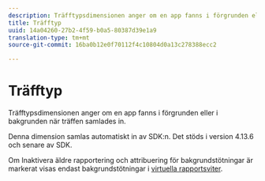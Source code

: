 ```yaml
---
description: Träfftypsdimensionen anger om en app fanns i förgrunden eller i bakgrunden när träffen samlades in.
title: Träfftyp
uuid: 14a04260-27b2-4f59-b0a5-80387d39e1a9
translation-type: tm+mt
source-git-commit: 16ba0b12e0f70112f4c10804d0a13c278388ecc2

---
```



# Träfftyp

Träfftypsdimensionen anger om en app fanns i förgrunden eller i bakgrunden när träffen samlades in.

Denna dimension samlas automatiskt in av SDK:n. Det stöds i version 4.13.6 och senare av SDK.

Om Inaktivera äldre rapportering och attribuering för bakgrundstötningar är markerat visas endast bakgrundstötningar i [virtuella rapportsviter](/help/components/vrs/vrs-mobile-visit-processing.md).
